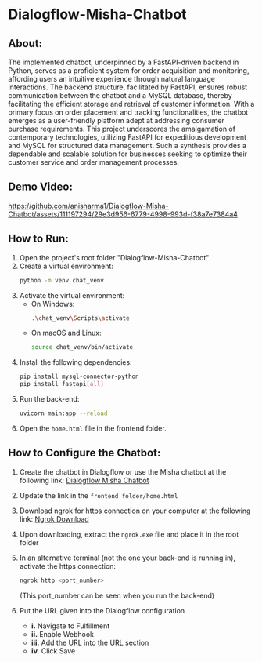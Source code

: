 # Dialogflow-Misha-Chatbot


## About: 

The implemented chatbot, underpinned by a FastAPI-driven backend in Python, serves as a proficient system for order acquisition and monitoring, affording users an intuitive experience through natural language interactions. The backend structure, facilitated by FastAPI, ensures robust communication between the chatbot and a MySQL database, thereby facilitating the efficient storage and retrieval of customer information. With a primary focus on order placement and tracking functionalities, the chatbot emerges as a user-friendly platform adept at addressing consumer purchase requirements. This project underscores the amalgamation of contemporary technologies, utilizing FastAPI for expeditious development and MySQL for structured data management. Such a synthesis provides a dependable and scalable solution for businesses seeking to optimize their customer service and order management processes.


## Demo Video: 

https://github.com/anisharma1/Dialogflow-Misha-Chatbot/assets/111197294/29e3d956-6779-4998-993d-f38a7e7384a4


## How to Run:

1. Open the project's root folder "Dialogflow-Misha-Chatbot"
2. Create a virtual environment:
   ```bash
   python -m venv chat_venv
   ```
3. Activate the virtual environment:
   - On Windows:
     ```bash
     .\chat_venv\Scripts\activate
     ```
   - On macOS and Linux:
     ```bash
     source chat_venv/bin/activate
     ```
4. Install the following dependencies:
   ```bash
   pip install mysql-connector-python
   pip install fastapi[all]
   ```
5. Run the back-end:
   ```bash
   uvicorn main:app --reload
   ```
6. Open the `home.html` file in the frontend folder.


## How to Configure the Chatbot:

1. Create the chatbot in Dialogflow or use the Misha chatbot at the following link:
   [Dialogflow Misha Chatbot](https://console.dialogflow.com/api-client/demo/embedded/abb5b2ae-c8fb-48f2-8eb3-a3bf40669ded)

2. Update the link in the `frontend folder/home.html`

3. Download ngrok for https connection on your computer at the following link:
   [Ngrok Download](https://ngrok.com/download)

4. Upon downloading, extract the `ngrok.exe` file and place it in the root folder

5. In an alternative terminal (not the one your back-end is running in), activate the https connection:
   ```bash
   ngrok http <port_number>
   ```
   (This port_number can be seen when you run the back-end)

6. Put the URL given into the Dialogflow configuration
   - **i.** Navigate to Fulfillment
   - **ii.** Enable Webhook
   - **iii.** Add the URL into the URL section
   - **iv.** Click Save
